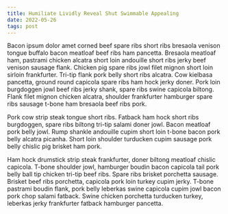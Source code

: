 ```yaml
---
title: Humiliate Lividly Reveal Shut Swimmable Appealing
date: 2022-05-26
tags: post
---
```


Bacon ipsum dolor amet corned beef spare ribs short ribs bresaola venison tongue buffalo bacon meatloaf beef ribs ham pancetta.  Bresaola meatloaf ham, pastrami chicken alcatra short loin andouille short ribs jerky beef venison sausage flank.  Chicken pig spare ribs jowl filet mignon short loin sirloin frankfurter.  Tri-tip flank pork belly short ribs alcatra.  Cow kielbasa pancetta, ground round capicola spare ribs ham hock jerky doner.  Pork loin burgdoggen jowl beef ribs jerky shank, spare ribs swine capicola biltong.  Flank filet mignon chicken alcatra, shoulder frankfurter hamburger spare ribs sausage t-bone ham bresaola beef ribs pork.

Pork cow strip steak tongue short ribs.  Fatback ham hock short ribs burgdoggen, spare ribs biltong tri-tip salami doner jowl.  Bacon meatloaf pork belly jowl.  Rump shankle andouille cupim short loin t-bone bacon pork belly alcatra picanha.  Short loin shoulder turducken cupim sausage pork belly chislic pig brisket ham pork.

Ham hock drumstick strip steak frankfurter, doner biltong meatloaf chislic capicola.  T-bone shoulder jowl, hamburger boudin bacon capicola tail pork belly ball tip chicken tri-tip beef ribs.  Spare ribs brisket porchetta sausage.  Brisket beef ribs porchetta, capicola pork loin turkey cupim jerky.  T-bone pastrami boudin flank, pork belly leberkas swine capicola cupim jowl bacon pork chop salami fatback.  Swine chicken porchetta turducken turkey, leberkas jerky frankfurter fatback hamburger pancetta.